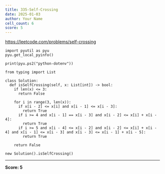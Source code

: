 ```yaml
---
title: 335-Self-Crossing
date: 2025-01-03
author: Your Name
cell_count: 6
score: 5
---
```


https://leetcode.com/problems/self-crossing


```
import pyutil as pyu
pyu.get_local_pyinfo()
```


```
print(pyu.ps2("python-dotenv"))
```


```
from typing import List
```


```
class Solution:
  def isSelfCrossing(self, x: List[int]) -> bool:
    if len(x) <= 3:
      return False

    for i in range(3, len(x)):
      if x[i - 2] <= x[i] and x[i - 1] <= x[i - 3]:
        return True
      if i >= 4 and x[i - 1] == x[i - 3] and x[i - 2] <= x[i] + x[i - 4]:
        return True
      if i >= 5 and x[i - 4] <= x[i - 2] and x[i - 2] <= x[i] + x[i - 4] and x[i - 1] <= x[i - 3] and x[i - 3] <= x[i - 1] + x[i - 5]:
        return True

    return False
```


```
new Solution().isSelfCrossing()
```


---
**Score: 5**